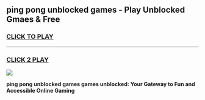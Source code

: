 
## ping pong unblocked games - Play Unblocked Gmaes & Free
<h3>
<a href="https://premium.freeplayer.one?title=ping_pong_unblocked_games&ref=20F">CLICK TO PLAY</a></h3>
<hr>

<h3>
<a href="https://premium.freeplayer.one?title=ping_pong_unblocked_games&ref=20F">CLICK 2 PLAY</a>
  
</h3>

<a href="https://premium.freeplayer.one?title=ping_pong_unblocked_games&ref=20F/"><img src="https://clearcache.store/games.png"></a>


**ping pong unblocked games games unblocked: Your Gateway to Fun and Accessible Online Gaming**
